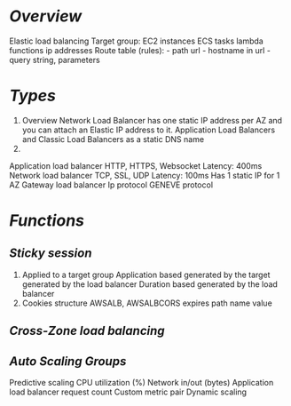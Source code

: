 # ***Overview***
Elastic load balancing
Target group:
    EC2 instances
    ECS tasks
    lambda functions
    ip addresses
Route table (rules):
    - path url
    - hostname in url
    - query string, parameters

# ***Types***
1. Overview
Network Load Balancer has one static IP address per AZ and you can attach an Elastic IP address to it. Application Load Balancers and Classic Load Balancers as a static DNS name
2.  
Application load balancer
    HTTP, HTTPS, Websocket
        Latency: 400ms
Network load balancer
    TCP, SSL, UDP
        Latency: 100ms
        Has 1 static IP for 1 AZ
Gateway load balancer
    Ip protocol
        GENEVE protocol

# ***Functions***
## ***Sticky session***
1. Applied to a target group
    Application based
        generated by the target
        generated by the load balancer
    Duration based
        generated by the load balancer
2. Cookies structure
AWSALB, AWSALBCORS
expires
path
name
value

## ***Cross-Zone load balancing***

## ***Auto Scaling Groups***
Predictive scaling
    CPU utilization (%)
    Network in/out (bytes)
    Application load balancer request count
    Custom metric pair
Dynamic scaling
